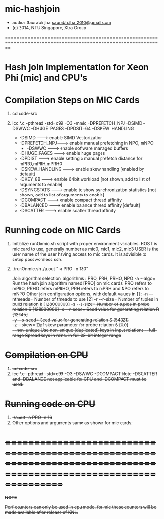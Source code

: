 mic-hashjoin
============


 * author  Saurabh jha <saurabh.jha.2010@gmail.com>
 * (c) 2014, NTU Singapore, Xtra Group
 
==============================================================================================================

Hash join implementation for Xeon Phi (mic) and CPU's
===============================================================================================================
Compilation Steps on MIC Cards
==============================
1. cd code-src
2. icc *.c -pthread -std=c99 -O3 -mmic -DPREFETCH_NPJ -DSIMD -DSWWC -DHUGE_PAGES -DPDSIT=64 -DSKEW_HANDLING

	* -DSIMD	---> enable SIMD Vectorization
	* -DPREFETCH_NPJ---> enable manual prefetching in NPO, mNPO
        * -DSWWC 	---> enable software managed buffers
	* -DHUGE_PAGES	---> enable huge pages
	* -DPDIST 	---> enable setting a manual prefetch distance for mPRO,mPRH,mPRHO 
	* -DSKEW_HANDLING ---> enable skew handling [enabled by default]
	* -DKEY_8B	---> enable 64bit workload [not shown, add to list of arguments to enable]
	* -DSYNCSTATS	---> enable to show synchronization statistics [not shown, add to list of arguments to enable]
	* -DCOMPACT	---> enable compact thread affinity
	* -DBALANCED	---> enable balance thread affinity [default]
	* -DSCATTER	---> enable scatter thread affinity

Running code on MIC Cards
=========================
1. Initialize runOnmic.sh script with proper environment variables. 
	HOST is mic card to use, generally number as mic0, mic1, mic2, mic3
	USER is the user name of the user having access to mic cards. It is advisible to setup passwordless ssh.
2. ./runOnmic.sh ./a.out "-a PRO -n 180"
	
	Join algorithm selection, algorithms : PRO, PRH, PRHO, NPO
         -a --algo=<name>    Run the hash join algorithm named <name> [PRO]
 	 on mic cards, PRO refers to mPRO, PRHO refers mPRHO, PRH refers to mPRH and NPO refers to mNPO
      Other join configuration options, with default values in [] :
         -n --nthreads=<N>  Number of threads to use <N> [2]
         -r --r-size=<R>    Number of tuples in build relation R <R> [128000000]
         -s --s-size=<S>    Number of tuples in probe relation S <S> [128000000]
         -x --r-seed=<x>    Seed value for generating relation R <x> [12345]    
         -y --s-seed=<y>    Seed value for generating relation S <y> [54321]    
         -z --skew=<z>      Zipf skew parameter for probe relation S <z> [0.0]  
         --non-unique       Use non-unique (duplicated) keys in input relations 
         --full-range       Spread keys in relns. in full 32-bit integer range


Compilation on CPU
==================
1. cd code-src 
2. icc *.c -pthread -std=c99 -O3 -DSWWC -DCOMPACT
Note -DSCATTER and -DBALANCE not applicable for CPU and -DCOMPACT must be used.

Running code on CPU
===================
1. ./a.out -a PRO -n 16
2. Other options and arguments same as shown for mic cards.


==================================================================================================================
==================================================================================================================

NOTE

Perf counters can only be used in cpu mode. for mic these counters will be made available after release of KNL.


